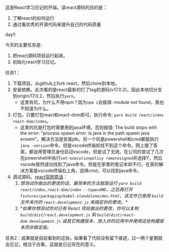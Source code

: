 这是React学习日记的开端。读react源码的目的是：

1. 了解react的如何运行
2. 通过看优秀的开源代码来提升自己的代码质量



day1:

今天的主要任务是:

1. 把react源码项目运行起来。
2. 初始化react学习日记。

任务1：

1. 下载项目。从github上fork react，然后clone到本地。
2. 安装依赖。此次看的是react最新的打了tag的源码(v17.0.2)，因此本地切分支到origin/17.0.2，然后执行`yarn`。
   - 这里有坑，为什么不用npm？因为`npm i`会报错: module not found，我也不知道为什么。
3. 打包。只要打包react和react-dom即可。执行命令: `yarn build react/index react-dom/index`。
   - 这里的坑是打包时需要用到java环境，否则报错: The build stops with the error: "process spawn error. is java in the path spawn java enoent"。解决方法是安装jdk。另一个坑是powershell和cmd都能执行`java -version`命令，但是vscode终端却找不到这个命令。网上搜了答案，都说用管理员身份启动vscode，但是试了无效。在公司的尝试了几次在powershell中执行`set-executionpolicy remotesigned`并选择Y，然后vscode居然成功找到了java命令。但是在家里的笔记本却不行。在家的解决方案是vscode终端右上角，选择cmd，可以找到java命令。
4. 调试源码。[react官网原话](https://react.docschina.org/docs/how-to-contribute.html)：
   1. *想测试你做出的更改的话，最简单的方法就是运行 `yarn build react/index,react-dom/index --type=UMD`，之后再打开 `fixtures/packaging/babel-standalone/dev.html`，该文件已使用 `build` 文件夹内的 `react.development.js` 来搞定你的更改。**
   2. **如果你想测试你对已有 React 项目做出的更改，你可以复制 `build/dist/react.development.js` 和 `build/dist/react-dom.development.js` 或其它构建版本，放入你的应用中并使用这些构建版本而非稳定版。*

任务2：成果就是目前看到的这些。如果看了代码没有留下痕迹，过一两个星期就会忘记，相当于白看，这就是日记存在的意义。